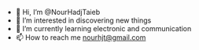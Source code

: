 - 👋 Hi, I’m @NourHadjTaieb
- 👀 I’m interested in discovering new things
- 🌱 I’m currently learning electronic and communication
- 📫 How to reach me nourhjt@gmail.com

<!---
NourHadjTaieb/NourHadjTaieb is a ✨ special ✨ repository because its `README.md` (this file) appears on your GitHub profile.
You can click the Preview link to take a look at your changes.
--->
